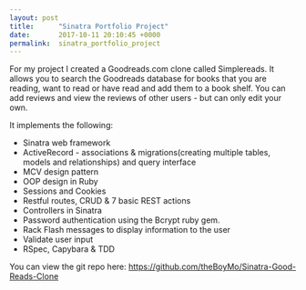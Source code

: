 ```yaml
---
layout: post
title:      "Sinatra Portfolio Project"
date:       2017-10-11 20:10:45 +0000
permalink:  sinatra_portfolio_project
---
```




For my project I created a Goodreads.com clone called Simplereads. It allows you to search the Goodreads database for books that you are reading, want to read or have read and add them to a book shelf. You can add reviews and view the reviews of other users - but can only edit your own.

It implements the following:
* Sinatra web framework
* ActiveRecord - associations & migrations(creating multiple tables, models and relationships) and query interface
* MCV design pattern
* OOP design in Ruby
* Sessions and Cookies
* Restful routes, CRUD & 7 basic REST actions
* Controllers in Sinatra
* Password authentication using the Bcrypt ruby gem.
* Rack Flash messages to display information to the user
* Validate user input
* RSpec, Capybara & TDD

You can view the git repo here:
https://github.com/theBoyMo/Sinatra-Good-Reads-Clone
